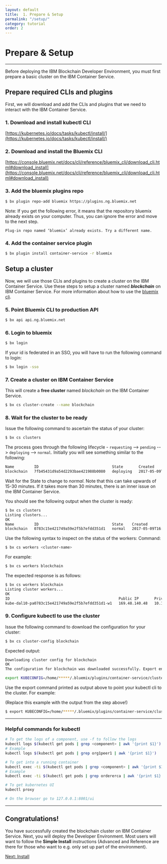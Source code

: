 ```yaml
---
layout: default
title:  1. Prepare & Setup
permalink: "/setup/"
category: tutorial
order: 2
---
```


# Prepare & Setup

* * *

Before deploying the IBM Blockchain Developer Environment, you must first prepare a basic cluster on the IBM Container Service.

## Prepare required CLIs and plugins

First, we will download and add the CLIs and plugins that we need to interact with the IBM Container Service.

### 1. Download and install kubectl CLI

[https://kubernetes.io/docs/tasks/kubectl/install/](https://kubernetes.io/docs/tasks/kubectl/install/)

### 2. Download and install the Bluemix CLI

[https://console.bluemix.net/docs/cli/reference/bluemix_cli/download_cli.html#download_install](https://console.bluemix.net/docs/cli/reference/bluemix_cli/download_cli.html#download_install)

### 3. Add the bluemix plugins repo

```bash
$ bx plugin repo-add bluemix https://plugins.ng.bluemix.net
```

Note: If you get the following error, it means that the repository bluemix already exists on your computer. Thus, you can ignore the error and move to the next step.

`Plug-in repo named ‘bluemix’ already exists. Try a different name.`

### 4. Add the container service plugin

```bash
$ bx plugin install container-service -r bluemix
```

## Setup a cluster

Now, we will use those CLIs and plugins to create a cluster on the IBM Container Service.  Use these steps to setup a cluster named ___blockchain___ on IBM Container Service. For more information about how to use the [bluemix cli](https://console.bluemix.net/docs/cli/reference/bluemix_cli/bx_cli.html#bluemix_cli).

### 5. Point Bluemix CLI to production API

```bash
$ bx api api.ng.bluemix.net
```

### 6. Login to bluemix

```bash
$ bx login
```

If your id is federated in an SSO, you will have to run the following command to login:
```bash
$ bx login -sso
```

### 7. Create a cluster on IBM Container Service

This will create a __free cluster__ named _blockchain_ on the IBM Container Service.
```bash
$ bx cs cluster-create --name blockchain
```

### 8. Wait for the cluster to be ready

Issue the following command to ascertain the status of your cluster:
```bash
$ bx cs clusters
```

The process goes through the following lifecycle - ``requesting`` --> ``pending`` --> ``deploying`` --> ``normal``.  Initially you will see something similar to the following:
```bash
Name         ID                                 State       Created                    Workers
blockchain   7fb45431d9a54d2293bae421988b0080   deploying   2017-05-09T14:55:09+0000   0
```

Wait for the State to change to _normal_. Note that this can take upwards of 15-30 minutes. If it takes more than 30 minutes, there is an inner issue on the IBM Container Service.

You should see the following output when the cluster is ready:
```bash
$ bx cs clusters
Listing clusters...
OK
Name         ID                                 State    Created                    Workers
blockchain   0783c15e421749a59e2f5b7efdd351d1   normal   2017-05-09T16:13:11+0000   1

```

Use the following syntax to inspect on the status of the workers:
Command:
```bash
$ bx cs workers <cluster-name>
```

For example:
```bash
$ bx cs workers blockchain
```

The expected response is as follows:
```bash
$ bx cs workers blockchain
Listing cluster workers...
OK
ID                                                 Public IP       Private IP       Machine Type   State    Status
kube-dal10-pa0783c15e421749a59e2f5b7efdd351d1-w1   169.48.140.48   10.176.190.176   free           normal   Ready
```

### 9. Configure kubectl to use the cluster

Issue the following command to download the configuration for your cluster:
```bash
$ bx cs cluster-config blockchain
```

Expected output:

```bash
Downloading cluster config for blockchain
OK
The configuration for blockchain was downloaded successfully. Export environment variables to start using Kubernetes.

export KUBECONFIG=/home/*****/.bluemix/plugins/container-service/clusters/blockchain/kube-config-prod-dal10-blockchain.yml
```

Use the export command printed as output above to point your kubectl cli to the cluster.  For example:

(Replace this example with the output from the step above!)
```bash
$ export KUBECONFIG=/home/*****/.bluemix/plugins/container-service/clusters/blockchain/kube-config-prod-dal10-blockchain.yml
```


* * *

### Helpful commands for kubectl

```bash
# To get the logs of a component, use -f to follow the logs
kubectl logs $(kubectl get pods | grep <component> | awk '{print $1}')
# Example
kubectl logs $(kubectl get pods | grep org1peer1 | awk '{print $1}')

# To get into a running container
kubectl exec -ti $(kubectl get pods | grep <component> | awk '{print $1}') bash
# Example
kubectl exec -ti $(kubectl get pods | grep ordererca | awk '{print $1}') bash

# To get kubernetes UI
kubectl proxy

# On the browser go to 127.0.0.1:8001/ui
```

* * *

## Congratulations!
You have successfully created the blockchain cluster on IBM Container Service.  Next, you will deploy the Developer Environment.  Most users will want to follow the **Simple Install** instructions (Advanced and Reference are there for those who want to e.g. only set up part of the environment).

<a href="/simple" class="button" >Next: Install</a>
